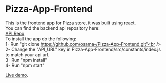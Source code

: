 # Pizza-App-Frontend
This is the frontend app for Pizza store, it was built using react.<br />
You can find the backend api repository here:<br />
[API Repo](https://github.com/osama-/Pizza-App-API) <br />
To install the app do the following: <br />
1- Run "git clone https://github.com/osama-/Pizza-App-Frontend.git"<br />
2- Change the "API_URL" key in Pizza-App-Frontend/src/constants/index.js to match your api url.<br />
3- Run "npm install"<br />
4- Run "npm start"

[Live demo](http://shielded-basin-55868.herokuapp.com/).
